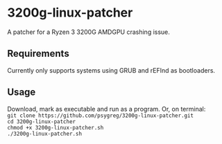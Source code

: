 # 3200g-linux-patcher
A patcher for a Ryzen 3 3200G AMDGPU crashing issue.

## Requirements
Currently only supports systems using GRUB and rEFInd as bootloaders.

## Usage
Download, mark as executable and run as a program.
Or, on terminal:\
`git clone https://github.com/psygreg/3200g-linux-patcher.git`\
`cd 3200g-linux-patcher`\
`chmod +x 3200g-linux-patcher.sh`\
`./3200g-linux-patcher.sh`
